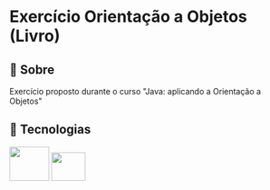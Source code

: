 <h1>Exercício Orientação a Objetos (Livro)</h1>

<h2>📃 Sobre</h2>
<p>Exercício proposto durante o curso "Java: aplicando a Orientação a Objetos"</p>

## 🚀 Tecnologias

<div style="display: inline-block;">
  <img height="60" width="70" src="https://cdn.jsdelivr.net/gh/devicons/devicon/icons/java/java-original-wordmark.svg" />
  <img height="50" width="60" src="https://cdn.jsdelivr.net/gh/devicons/devicon/icons/intellij/intellij-original.svg" />
</div>
<br>
